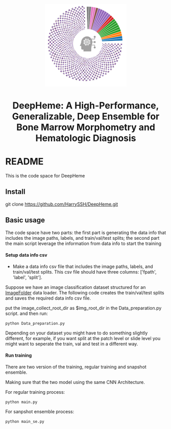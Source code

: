 <div align="center">
    <img src="assets/image.png" alt="Deepheme Logo" width="256px">

</div>

<div align="center">

<!-- # LLaVA-RLHF -->

# DeepHeme: A High-Performance, Generalizable, Deep Ensemble for Bone Marrow Morphometry and Hematologic Diagnosis

</div>

# README
This is the code space for DeepHeme

## Install

git clone https://github.com/HarrySSH/DeepHeme.git


## Basic usage

The code space have two parts: the first part is generating the data info that  includes the image paths, labels, and train/val/test splits; the second part the main script leverage the information from data info to start the training


#### Setup data info csv
- Make a data info csv file that includes the image paths, labels, and train/val/test splits. This csv file should have three columns: ['fpath', 'label', 'split'].


Suppose we have an image classification dataset structured for an [ImageFolder](https://pytorch.org/vision/main/generated/torchvision.datasets.ImageFolder.html) data loader. The following code creates the train/val/test splits and saves the required data info csv file.

put the image_collect_root_dir as $img_root_dir in the Data_preparation.py  script. and then run:
```
python Data_preparation.py 
```

Depending on your dataset you might have to do something slightly different, for example, if you want split at the patch level or slide level you might want to seperate the train, val and test in a different way.


#### Run training

There are two version of the training, regular training and snapshot ensemble. 

Making sure that the two model using the same CNN Architecture.

For regular training process:
```
python main.py
```
For sanpshot ensemble process:
```
python main_se.py
```



